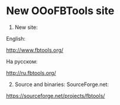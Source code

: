 # New OOoFBTools site #

1. New site:

English:

http://www.fbtools.org/

На русском:

http://ru.fbtools.org/


2. Source and binaries: SourceForge.net:

https://sourceforge.net/projects/fbtools/
